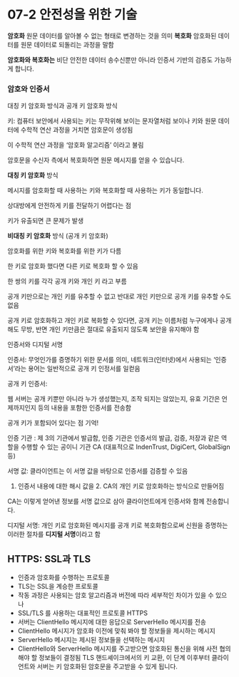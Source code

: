 # 07-2 안전성을 위한 기술

**암호화**
원문 데이터를 알아볼 수 없는 형태로 변경하는 것을 의미
**복호화**
암호화된 데이터를 원문 데이터로 되돌리는 과정을 말함

**암호화와 복호화는** 비단 안전한 데이터 송수신뿐만 아니라 인증서 기반의 검증도 가능하게 합니다.

### 암호와 인증서

대칭 키 암호화 방식과 공개 키 암호화 방식

키: 컴퓨터 보안에서 사용되는 키는 무작위해 보이는 문자열처럼 보이나 키와 원문 데이터에 수학적 연산 과정을 거치면 암호문이 생성됨

이 수학적 연산 과정을 ‘암호화 알고리즘’ 이라고 불림

암호문을 수신자 측에서 복호화하면 원문 메시지를 얻을 수 있습니다.

**대칭 키 암호화** 방식

메시지를 암호화할 때 사용하는 키와 복호화할 때 사용하는 키가 동일합니다.

상대방에게 안전하게 키를 전달하기 어렵다는 점

키가 유출되면 큰 문제가 발생

**비대칭 키 암호화** 방식 (공개 키 암호화)

암호화를 위한 키와 복호화를 위한 키가 다름

한 키로 암호화 했다면 다른 키로 복호화 할 수 있음

한 쌍의 키를 각각 공개 키와 개인 키 라고 부름

공개 키만으로는 개인 키를 유추할 수 없고 반대로 개인 키만으로 공개 키를 유추할 수도 없음

공개 키로 암호화하고 개인 키로 복화할 수 있다면, 공개 키는 이름처럼 누구에게나 공개해도 무방, 반면 개인 키만큼은 절대로 유출되지 않도록 보안을 유지해야 함

인증서와 디지털 서명

인증서: 무엇인가를 증명하기 위한 문서를 의미, 네트워크(인터넷)에서 사용되는 ‘인증서’라는 용어는 일반적으로 공개 키 인정서를 일컫음

공개 키 인증서:

웹 서버는 공개 키뿐만 아니라 누가 생성했는지, 조작 되지는 않았는지, 유효 기간은 언제까지인지 등의 내용을 포함한 인증서를 전송함

공개 키가 포함되어 있다는 점 기억!

인증 기관 : 제 3의 기관에서 발급함, 인증 기관은 인증서의 발급, 검증, 저장과 같은 역할을 수행할 수 있는 공이니 기관 CA (대표적으로 IndenTrust, DigiCert, GlobalSign등)

서명 값: 클라이언트는 이 서명 값을 바탕으로 인증서를 검증할 수 있음

1. 인증서 내용에 대한 해시 값을 2. CA의 개인 키로 암호화하는 방식으로 만들어짐

CA는 이렇게 얻어낸 정보를 서명 값으로 삼아 클라이언트에게 인증서와 함께 전송합니다.

디지털 서명: 개인 키로 암호화된 메시지를 공개 키로 복호화함으로써 신원을 증명하는 이러한 절차를 **디지털 서명**이라고 함

## HTTPS: SSL과 TLS

-   인증과 암호화를 수행하는 프로토콜
-   TLS는 SSL을 계승한 프로토콜
-   작동 과정은 사용되는 암호 알고리즘과 버전에 따라 세부적인 차이가 있을 수 있으나
-   SSL/TLS 를 사용하는 대표적인 프로토콜 HTTPS
-   서버는 ClientHello 메시지에 대한 응답으로 ServerHello 메시지를 전송
-   ClientHello 메시지가 암호화 이전에 맞춰 봐야 할 정보들을 제시하는 메시지
-   ServerHello 메시지는 제시된 정보들을 선택하는 메시지
-   ClientHello와 ServerHello 메시지를 주고받으면 암호화된 통신을 위해 사전 협의해야 할 정보들이 결정됨 TLS 핸드셰이크에서의 키 교환, 이 단계 이후부터 클라이언트와 서버는 키 암호화된 암호문을 주고받을 수 있게 됩니다.

